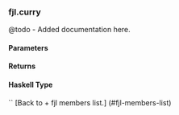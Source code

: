 ### fjl.curry
@todo - Added documentation here.

#### Parameters

#### Returns
 
#### Haskell Type
``
[Back to  + fjl members list.]
(#fjl-members-list)
